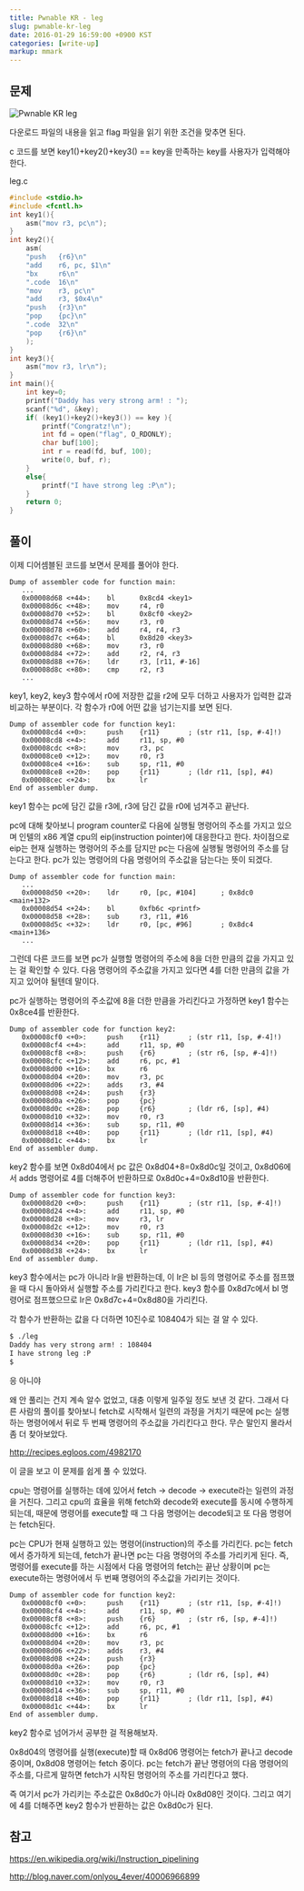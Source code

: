 ```yaml
---
title: Pwnable KR - leg
slug: pwnable-kr-leg
date: 2016-01-29 16:59:00 +0900 KST
categories: [write-up]
markup: mmark
---
```


## 문제

![Pwnable KR leg](pwnable-kr-leg.png)

다운로드 파일의 내용을 읽고 flag 파일을 읽기 위한 조건을 맞추면 된다.

c 코드를 보면 key1()+key2()+key3() == key을 만족하는 key를
사용자가 입력해야 한다.

leg.c

```c
#include <stdio.h>
#include <fcntl.h>
int key1(){
    asm("mov r3, pc\n");
}
int key2(){
    asm(
    "push   {r6}\n"
    "add    r6, pc, $1\n"
    "bx     r6\n"
    ".code  16\n"
    "mov    r3, pc\n"
    "add    r3, $0x4\n"
    "push   {r3}\n"
    "pop    {pc}\n"
    ".code  32\n"
    "pop    {r6}\n"
    );
}
int key3(){
    asm("mov r3, lr\n");
}
int main(){
    int key=0;
    printf("Daddy has very strong arm! : ");
    scanf("%d", &key);
    if( (key1()+key2()+key3()) == key ){
        printf("Congratz!\n");
        int fd = open("flag", O_RDONLY);
        char buf[100];
        int r = read(fd, buf, 100);
        write(0, buf, r);
    }
    else{
        printf("I have strong leg :P\n");
    }
    return 0;
}
```

## 풀이

이제 디어셈블된 코드를 보면서 문제를 풀어야 한다.

```x86asm
Dump of assembler code for function main:
   ...
   0x00008d68 <+44>:    bl      0x8cd4 <key1>
   0x00008d6c <+48>:    mov     r4, r0
   0x00008d70 <+52>:    bl      0x8cf0 <key2>
   0x00008d74 <+56>:    mov     r3, r0
   0x00008d78 <+60>:    add     r4, r4, r3
   0x00008d7c <+64>:    bl      0x8d20 <key3>
   0x00008d80 <+68>:    mov     r3, r0
   0x00008d84 <+72>:    add     r2, r4, r3
   0x00008d88 <+76>:    ldr     r3, [r11, #-16]
   0x00008d8c <+80>:    cmp     r2, r3
   ...
```

key1, key2, key3 함수에서 r0에 저장한 값을
r2에 모두 더하고 사용자가 입력한 값과 비교하는 부분이다.
각 함수가 r0에 어떤 값을 넘기는지를 보면 된다.

```x86asm
Dump of assembler code for function key1:
   0x00008cd4 <+0>:     push    {r11}       ; (str r11, [sp, #-4]!)
   0x00008cd8 <+4>:     add     r11, sp, #0
   0x00008cdc <+8>:     mov     r3, pc
   0x00008ce0 <+12>:    mov     r0, r3
   0x00008ce4 <+16>:    sub     sp, r11, #0
   0x00008ce8 <+20>:    pop     {r11}       ; (ldr r11, [sp], #4)
   0x00008cec <+24>:    bx      lr
End of assembler dump.
```

key1 함수는 pc에 담긴 값을 r3에, r3에 담긴 값을 r0에 넘겨주고 끝난다.

pc에 대해 찾아보니 program counter로 다음에 실행될 명령어의 주소를 가지고
있으며 인텔의 x86 계열 cpu의 eip(instruction pointer)에 대응한다고 한다.
차이점으로 eip는 현재 실행하는 명령어의 주소를 담지만 pc는
다음에 실행될 명령어의 주소를 담는다고 한다.
pc가 있는 명령어의 다음 명령어의 주소값을 담는다는 뜻이 되겠다.

```x86asm
Dump of assembler code for function main:
   ...
   0x00008d50 <+20>:    ldr     r0, [pc, #104]      ; 0x8dc0 <main+132>
   0x00008d54 <+24>:    bl      0xfb6c <printf>
   0x00008d58 <+28>:    sub     r3, r11, #16
   0x00008d5c <+32>:    ldr     r0, [pc, #96]       ; 0x8dc4 <main+136>
   ...
```

그런데 다른 코드를 보면 pc가 실행할 명령어의 주소에 8을 더한 만큼의 값을
가지고 있는 걸 확인할 수 있다. 다음 명령어의 주소값을 가지고 있다면
4를 더한 만큼의 값을 가지고 있어야 될텐데 말이다.

pc가 실행하는 명령어의 주소값에 8을 더한 만큼을 가리킨다고 가정하면
key1 함수는 0x8ce4를 반환한다.

```x86asm
Dump of assembler code for function key2:
   0x00008cf0 <+0>:     push    {r11}       ; (str r11, [sp, #-4]!)
   0x00008cf4 <+4>:     add     r11, sp, #0
   0x00008cf8 <+8>:     push    {r6}        ; (str r6, [sp, #-4]!)
   0x00008cfc <+12>:    add     r6, pc, #1
   0x00008d00 <+16>:    bx      r6
   0x00008d04 <+20>:    mov     r3, pc
   0x00008d06 <+22>:    adds    r3, #4
   0x00008d08 <+24>:    push    {r3}
   0x00008d0a <+26>:    pop     {pc}
   0x00008d0c <+28>:    pop     {r6}        ; (ldr r6, [sp], #4)
   0x00008d10 <+32>:    mov     r0, r3
   0x00008d14 <+36>:    sub     sp, r11, #0
   0x00008d18 <+40>:    pop     {r11}       ; (ldr r11, [sp], #4)
   0x00008d1c <+44>:    bx      lr
End of assembler dump.
```

key2 함수를 보면 0x8d04에서 pc 값은 0x8d04+8=0x8d0c일 것이고,
0x8d06에서 adds 명령어로 4를 더해주어 반환하므로 0x8d0c+4=0x8d10을 반환한다.

```x86asm
Dump of assembler code for function key3:
   0x00008d20 <+0>:     push    {r11}       ; (str r11, [sp, #-4]!)
   0x00008d24 <+4>:     add     r11, sp, #0
   0x00008d28 <+8>:     mov     r3, lr
   0x00008d2c <+12>:    mov     r0, r3
   0x00008d30 <+16>:    sub     sp, r11, #0
   0x00008d34 <+20>:    pop     {r11}       ; (ldr r11, [sp], #4)
   0x00008d38 <+24>:    bx      lr
End of assembler dump.
```

key3 함수에서는 pc가 아니라 lr을 반환하는데,
이 lr은 bl 등의 명령어로 주소를 점프했을 때
다시 돌아와서 실행할 주소를 가리킨다고 한다.
key3 함수를 0x8d7c에서 bl 명령어로 점프했으므로
lr은 0x8d7c+4=0x8d80을 가리킨다.

각 함수가 반환하는 값을 다 더하면 10진수로 108404가 되는 걸 알 수 있다.

```sh
$ ./leg
Daddy has very strong arm! : 108404
I have strong leg :P
$
```

응 아니야

왜 안 풀리는 건지 계속 알수 없었고, 대충 이렇게 일주일 정도 보낸 것 같다.
그래서 다른 사람의 풀이를 찾아보니 fetch로 시작해서
일련의 과정을 거치기 때문에 pc는 실행하는 명령어에서
뒤로 두 번째 명령어의 주소값을 가리킨다고 한다.
무슨 말인지 몰라서 좀 더 찾아보았다.

<http://recipes.egloos.com/4982170>

이 글을 보고 이 문제를 쉽게 풀 수 있었다.

cpu는 명령어를 실행하는 데에 있어서
fetch -> decode -> execute라는 일련의 과정을 거친다.
그리고 cpu의 효율을 위해 fetch와 decode와 execute를 동시에 수행하게 되는데,
때문에 명령어를 execute할 때 그 다음 명령어는 decode되고
또 다음 명령어는 fetch된다.

pc는 CPU가 현재 실행하고 있는 명령어(instruction)의 주소를 가리킨다.
pc는 fetch에서 증가하게 되는데, fetch가 끝나면
pc는 다음 명령어의 주소를 가리키게 된다.
즉, 명령어를 execute를 하는 시점에서 다음 명령어의 fetch는 끝난 상황이며
pc는 execute하는 명령어에서 두 번째 명령어의 주소값을 가리키는 것이다.

```x86asm
Dump of assembler code for function key2:
   0x00008cf0 <+0>:     push    {r11}       ; (str r11, [sp, #-4]!)
   0x00008cf4 <+4>:     add     r11, sp, #0
   0x00008cf8 <+8>:     push    {r6}        ; (str r6, [sp, #-4]!)
   0x00008cfc <+12>:    add     r6, pc, #1
   0x00008d00 <+16>:    bx      r6
   0x00008d04 <+20>:    mov     r3, pc
   0x00008d06 <+22>:    adds    r3, #4
   0x00008d08 <+24>:    push    {r3}
   0x00008d0a <+26>:    pop     {pc}
   0x00008d0c <+28>:    pop     {r6}        ; (ldr r6, [sp], #4)
   0x00008d10 <+32>:    mov     r0, r3
   0x00008d14 <+36>:    sub     sp, r11, #0
   0x00008d18 <+40>:    pop     {r11}       ; (ldr r11, [sp], #4)
   0x00008d1c <+44>:    bx      lr
End of assembler dump.
```

key2 함수로 넘어가서 공부한 걸 적용해보자.

0x8d04의 명령어를 실행(execute)할 때
0x8d06 명령어는 fetch가 끝나고 decode 중이며, 0x8d08 명령어는 fetch 중이다.
pc는 fetch가 끝난 명령어의 다음 명령어의 주소를,
다르게 말하면 fetch가 시작된 명령어의 주소를 가리킨다고 했다.

즉 여기서 pc가 가리키는 주소값은 0x8d0c가 아니라 0x8d08인 것이다.
그리고 여기에 4를 더해주면 key2 함수가 반환하는 값은 0x8d0c가 된다.

## 참고

<https://en.wikipedia.org/wiki/Instruction_pipelining>

<http://blog.naver.com/onlyou_4ever/40006966899>
